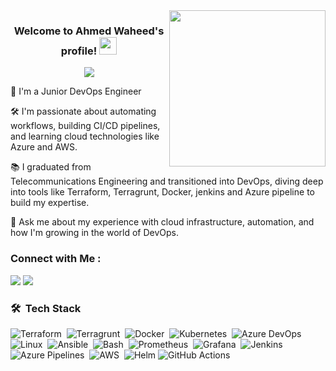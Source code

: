 
<img width="250" align="right" src="https://c.tenor.com/_DOBjnGspYAAAAAM/code-coding.gif">

<h3 align="center">
  Welcome to Ahmed Waheed's profile!
  <img src="https://media.giphy.com/media/hvRJCLFzcasrR4ia7z/giphy.gif" width="28">
</h3>

<!-- Typing SVG by DenverCoder1 - https://github.com/DenverCoder1/readme-typing-svg -->
<p align="center">
  <a href="https://github.com/DenverCoder1/readme-typing-svg"><img src="https://readme-typing-svg.herokuapp.com/?lines=DevOps%20Engineer;Always%20learning%20new%20things&font=Fira%20Code&center=true&width=440&height=45&color=f75c7e&vCenter=true&size=22"></a>
</p> 

🏢 I'm a Junior DevOps Engineer 

🛠️ I'm passionate about automating workflows, building CI/CD pipelines, and learning cloud technologies like Azure and AWS.

📚 I graduated from Telecommunications Engineering and transitioned into DevOps, diving deep into tools like Terraform, Terragrunt, Docker, jenkins and Azure pipeline  to build my expertise.

💬 Ask me about my experience with cloud infrastructure, automation, and how I'm growing in the world of DevOps.

### Connect with Me :

<a href="https://www.linkedin.com/in/ahmed-waheed-600729236/" target="_blank"><img src="https://img.shields.io/badge/-Ahmed%20Waheed-0077B5?style=for-the-badge&logo=Linkedin&logoColor=white"/></a>
<a href="mailto:ahmedwaheed3013@gmail.com" target="_blank"><img src="https://img.shields.io/badge/-Ahmed%20Waheed-D14836?style=for-the-badge&logo=Gmail&logoColor=white"/></a>

### 🛠 &nbsp;Tech Stack
![Terraform](https://img.shields.io/badge/-Terraform-05122A?style=flat&logo=terraform&logoColor=623CE4)&nbsp;
![Terragrunt](https://img.shields.io/badge/-Terragrunt-05122A?style=flat&logoColor=white&logo=terraform)&nbsp;
![Docker](https://img.shields.io/badge/-Docker-05122A?style=flat&logo=docker)&nbsp;
![Kubernetes](https://img.shields.io/badge/-Kubernetes-05122A?style=flat&logo=kubernetes)&nbsp;
![Azure DevOps](https://img.shields.io/badge/-Azure%20DevOps-05122A?style=flat&logo=azure-devops&logoColor=0078D7)&nbsp;
![Linux](https://img.shields.io/badge/-Linux-05122A?style=flat&logo=linux)&nbsp;
![Ansible](https://img.shields.io/badge/-Ansible-05122A?style=flat&logo=ansible)&nbsp;
![Bash](https://img.shields.io/badge/-Bash-05122A?style=flat&logo=gnu-bash)&nbsp;
![Prometheus](https://img.shields.io/badge/-Prometheus-05122A?style=flat&logo=prometheus)&nbsp;
![Grafana](https://img.shields.io/badge/-Grafana-05122A?style=flat&logo=grafana)&nbsp;
![Jenkins](https://img.shields.io/badge/-Jenkins-05122A?style=flat&logo=jenkins&logoColor=D24939)&nbsp;
![Azure Pipelines](https://img.shields.io/badge/-Azure%20Pipelines-05122A?style=flat&logo=azure-pipelines&logoColor=2560E0)&nbsp;
![AWS](https://img.shields.io/badge/-AWS-05122A?style=flat&logo=amazon-aws&logoColor=FF9900)&nbsp;
![Helm](https://img.shields.io/badge/-Helm-0F1D3D?style=flat&logo=helm&logoColor=white)
![GitHub Actions](https://img.shields.io/badge/-GitHub%20Actions-2088FF?style=flat&logo=githubactions&logoColor=white)




